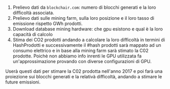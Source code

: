 1. Prelievo dati da `blockchair.com`: numero di blocchi generati e la loro difficoltà associata.
2. Prelievo dati sulle mining farm, sulla loro posizione e il loro tasso di emissione rispetto GWh prodotti.
3. Download database mining hardware: che gpu esistono e qual è la loro capacità di calcolo
4. Stima dei CO2 prodotti andando a calcolare la loro difficoltà in termini di HashProdotti e successivamente
il #hash prodotti sarà mappato ad un consumo elettrico e in base alla mining farm sarà stimato la C02 prodotte.
Poichè non abbiamo info inrenti le GPU utilizzata fa un'approssimazione provando con diverse configurazioni di GPU.

Userà questi dati per stimare la C02 prodotta nell'anno 2017 e poi farà una proiezione sui 
blocchi generati e la relativà difficoltà, andando a stimare le future emissioni.
